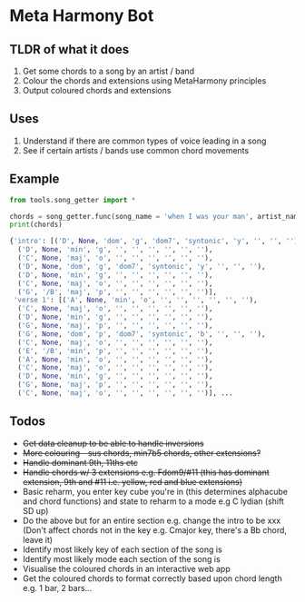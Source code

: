 # Meta Harmony Bot

## TLDR of what it does
1. Get some chords to a song by an artist / band
2. Colour the chords and extensions using MetaHarmony principles
3. Output coloured chords and extensions

## Uses
1. Understand if there are common types of voice leading in a song
2. See if certain artists / bands use common chord movements

## Example
```python
from tools.song_getter import *

chords = song_getter.func(song_name = 'when I was your man', artist_name = 'bruno mars')
print(chords)

{'intro': [('D', None, 'dom', 'g', 'dom7', 'syntonic', 'y', '', '', ''),
  ('D', None, 'min', 'g', '', '', '', '', '', ''),
  ('C', None, 'maj', 'o', '', '', '', '', '', ''),
  ('D', None, 'dom', 'g', 'dom7', 'syntonic', 'y', '', '', ''),
  ('D', None, 'min', 'g', '', '', '', '', '', ''),
  ('C', None, 'maj', 'o', '', '', '', '', '', ''),
  ('G', '/B', 'maj', 'p', '', '', '', '', '', '')],
 'verse 1': [('A', None, 'min', 'o', '', '', '', '', '', ''),
  ('C', None, 'maj', 'o', '', '', '', '', '', ''),
  ('D', None, 'min', 'g', '', '', '', '', '', ''),
  ('G', None, 'maj', 'p', '', '', '', '', '', ''),
  ('G', None, 'dom', 'p', 'dom7', 'syntonic', 'b', '', '', ''),
  ('C', None, 'maj', 'o', '', '', '', '', '', ''),
  ('E', '/B', 'min', 'p', '', '', '', '', '', ''),
  ('A', None, 'min', 'o', '', '', '', '', '', ''),
  ('C', None, 'maj', 'o', '', '', '', '', '', ''),
  ('D', None, 'min', 'g', '', '', '', '', '', ''),
  ('G', None, 'maj', 'p', '', '', '', '', '', ''),
  ('C', None, 'maj', 'o', '', '', '', '', '', '')], ...
```

## Todos
* ~~Get data cleanup to be able to handle inversions~~
* ~~More colouring - sus chords, min7b5 chords, other extensions?~~
* ~~Handle dominant 9th, 11ths etc~~
* ~~Handle chords w/ 3 extensions e.g. Fdom9/#11 (this has dominant extension, 9th and #11 i.e. yellow, red and blue extensions)~~
* Basic reharm, you enter key cube you're in (this determines alphacube and chord functions) and state to reharm to a mode e.g C lydian (shift SD up)
* Do the above but for an entire section e.g. change the intro to be xxx
(Don't affect chords not in the key e.g. Cmajor key, there's a Bb chord, leave it)
* Identify most likely key of each section of the song is
* Identify most likely mode each section of the song is
* Visualise the coloured chords in an interactive web app
* Get the coloured chords to format correctly based upon chord length e.g. 1 bar, 2 bars...
